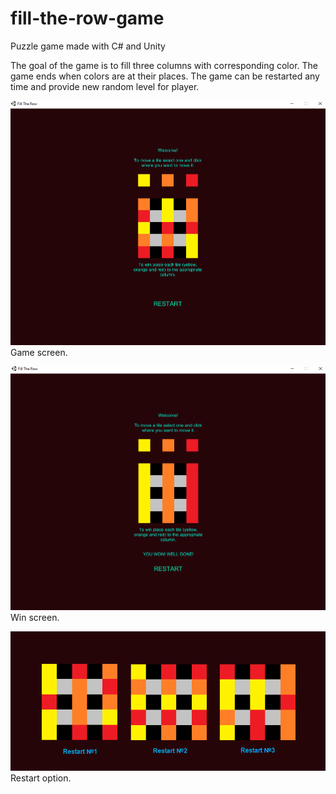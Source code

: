 # fill-the-row-game
Puzzle game made with C# and Unity

The goal of the game is to fill three columns with corresponding color. The game ends when colors are at their places. The game can be restarted any time and provide new random level for player.

![Alt text](README_files/game_screen.png?raw=true "Game Screen")
Game screen.

![Alt text](README_files/win_screen.png?raw=true "Win Screen")
Win screen.

![Alt text](README_files/restart_option.png?raw=true "Restart Option")
Restart option.
